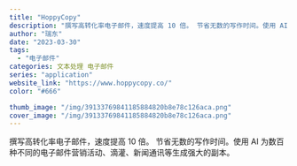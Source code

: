 ```yaml
---
title: "HoppyCopy"
description: "撰写高转化率电子邮件，速度提高 10 倍。 节省无数的写作时间。使用 AI 为数百种不同的电子邮件营销活动、滴灌、新闻通"
author: "瑞东"
date: "2023-03-30"
tags:
  - "电子邮件"
categories: 文本处理 电子邮件
series: "application"
website_link: "https://www.hoppycopy.co/"
color: "#666"

thumb_image: "/img/39133769841185884820b8e78c126aca.png"
cover_image: "/img/39133769841185884820b8e78c126aca.png"
---
```


撰写高转化率电子邮件，速度提高 10 倍。 节省无数的写作时间。使用 AI 为数百种不同的电子邮件营销活动、滴灌、新闻通讯等生成强大的副本。